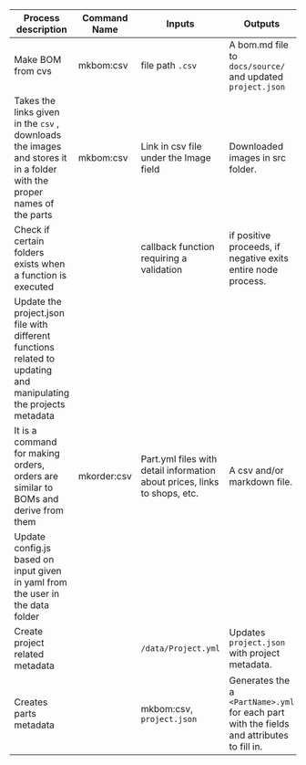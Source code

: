 |Process description|Command Name|Inputs|Outputs|File|Status|
|----|----|----|----|----|----|
|Make BOM from cvs|mkbom:csv|file path `.csv` |A bom.md file to `docs/source/` and updated `project.json`|csv2md.js|Built|
|Takes the links given in the `csv` , downloads the images and stores it in a folder with the proper names of the parts|mkbom:csv|Link in csv file under the Image field|Downloaded images in src folder.|imgDownload.js|Built|
|Check if certain folders exists when a function is executed||callback function requiring a validation|if positive proceeds, if negative exits entire node process.|check-dir.js|Built|
|Update the project.json file with different functions related to updating and manipulating the projects metadata||||update-project.js|not avaiable|
|It is a command for making orders, orders are similar to BOMs and derive from them|mkorder:csv|Part.yml files with detail information about prices, links to shops, etc.|A csv and/or markdown file.||not avaiable|
|Update config.js based on input given in yaml from the user in the data folder|||||not avaiable|
|Create project related metadata||`/data/Project.yml` |Updates `project.json` with project metadata.||not avaiable|
|Creates parts metadata||mkbom:csv, `project.json`|Generates the a `<PartName>.yml` for each part with the fields and attributes to fill in.||not avaiable|

